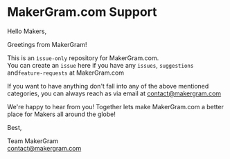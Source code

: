 # MakerGram.com Support

Hello Makers,

Greetings from MakerGram!

This is an `issue-only` repository for MakerGram.com.  
You can create an `issue` here if you have any `issues`, `suggestions` and`feature-requests` at MakerGram.com

If you want to have anything don't fall into any of the above mentioned categories, you can always reach as via email at contact@makergram.com

We're happy to hear from you! Together lets make MakerGram.com a better place for Makers all around the globe!

Best,  

Team MakerGram  
contact@makergram.com
